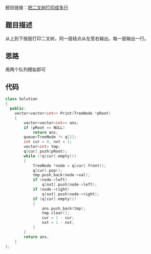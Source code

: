 题目链接：[把二叉树打印成多行](https://www.nowcoder.com/practice/445c44d982d04483b04a54f298796288?tpId=13&tqId=11213&rp=3&ru=/ta/coding-interviews&qru=/ta/coding-interviews/question-ranking)

## 题目描述

从上到下按层打印二叉树，同一层结点从左至右输出。每一层输出一行。

## 思路

用两个队列模拟即可

## 代码

```cpp
class Solution
{
  public:
    vector<vector<int>> Print(TreeNode *pRoot)
    {
        vector<vector<int>> ans;
        if (pRoot == NULL)
            return ans;
        queue<TreeNode *> q[2];
        int cur = 0, nxt = 1;
        vector<int> tmp;
        q[cur].push(pRoot);
        while (!q[cur].empty())
        {
            TreeNode *node = q[cur].front();
            q[cur].pop();
            tmp.push_back(node->val);
            if (node->left)
                q[nxt].push(node->left);
            if (node->right)
                q[nxt].push(node->right);
            if (q[cur].empty())
            {
                ans.push_back(tmp);
                tmp.clear();
                cur = 1 - cur;
                nxt = 1 - nxt;
            }
        }
        return ans;
    }
};
```

